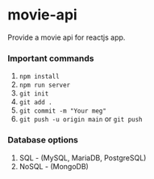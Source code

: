 # movie-api

Provide a movie api for reactjs app.

### Important commands

1. `npm install`
2. `npm run server`
3. `git init`
4. `git add .`
5. `git commit -m "Your meg"`
6. `git push -u origin main` or `git push`

### Database options

1. SQL - (MySQL, MariaDB, PostgreSQL)
2. NoSQL - (MongoDB)